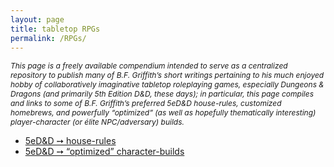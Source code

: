 ```yaml
---
layout: page
title: tabletop RPGs
permalink: /RPGs/
---
```


<p 
  style="font-size:0.75rem; font-style:italic;"
  >This page is a freely available compendium intended to serve as a centralized repository to publish many of B.F. Griffith’s short writings pertaining to his much enjoyed hobby of collaboratively imaginative tabletop roleplaying games, especially Dungeons & Dragons (and primarily 5th Edition D&D, these days); in particular, this page compiles and links to some of B.F. Griffith’s preferred 5eD&D house-rules, customized homebrews, and powerfully “optimized” (as well as hopefully thematically interesting) player-character (or élite NPC/adversary) builds.
</p>
<ul>
  <li>
    <a href="/RPGs/5eDnD/house-rules/">5eD&D &#10137; house-rules</a>
  </li>
  <li>
    <a href="/RPGs/5eDnD/character-builds/">5eD&D &#10137; “optimized” character-builds</a>
  </li>
</ul>
